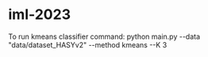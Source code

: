 # iml-2023
To run kmeans classifier command:
python main.py --data "data/dataset_HASYv2" --method kmeans --K 3
